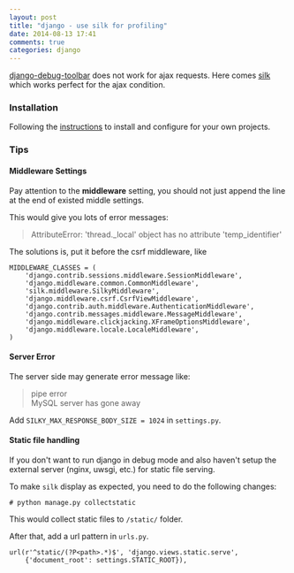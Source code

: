 ```yaml
---
layout: post
title: "django - use silk for profiling"
date: 2014-08-13 17:41
comments: true
categories: django
---
```

[django-debug-toolbar][1] does not work for ajax requests. Here comes [silk][2] which works perfect for the ajax condition.

### Installation
Following the [instructions][2] to install and configure for your own projects.

### Tips

#### Middleware Settings
Pay attention to the __middleware__ setting, you should not just append the line at the end of existed middle settings.  

This would give you lots of error messages:  

> AttributeError: 'thread._local' object has no attribute 'temp_identifier'

The solutions is, put it before the csrf middleware, like
```
MIDDLEWARE_CLASSES = (
    'django.contrib.sessions.middleware.SessionMiddleware',
    'django.middleware.common.CommonMiddleware',
    'silk.middleware.SilkyMiddleware',
    'django.middleware.csrf.CsrfViewMiddleware',
    'django.contrib.auth.middleware.AuthenticationMiddleware',
    'django.contrib.messages.middleware.MessageMiddleware',
    'django.middleware.clickjacking.XFrameOptionsMiddleware',
    'django.middleware.locale.LocaleMiddleware',
)
```

#### Server Error
The server side may generate error message like:

> pipe error  
> MySQL server has gone away

Add `SILKY_MAX_RESPONSE_BODY_SIZE = 1024` in `settings.py`.

#### Static file handling
If you don't want to run django in debug mode and also haven't setup the external server (nginx, uwsgi, etc.) for static file serving.

To make `silk` display as expected, you need to do the following changes:
```
# python manage.py collectstatic
```
This would collect static files to `/static/` folder.

After that, add a url pattern in `urls.py`.
```
url(r'^static/(?P<path>.*)$', 'django.views.static.serve',
    {'document_root': settings.STATIC_ROOT}),
```


[1]: https://github.com/django-debug-toolbar/django-debug-toolbar
[2]: https://github.com/mtford90/silk
